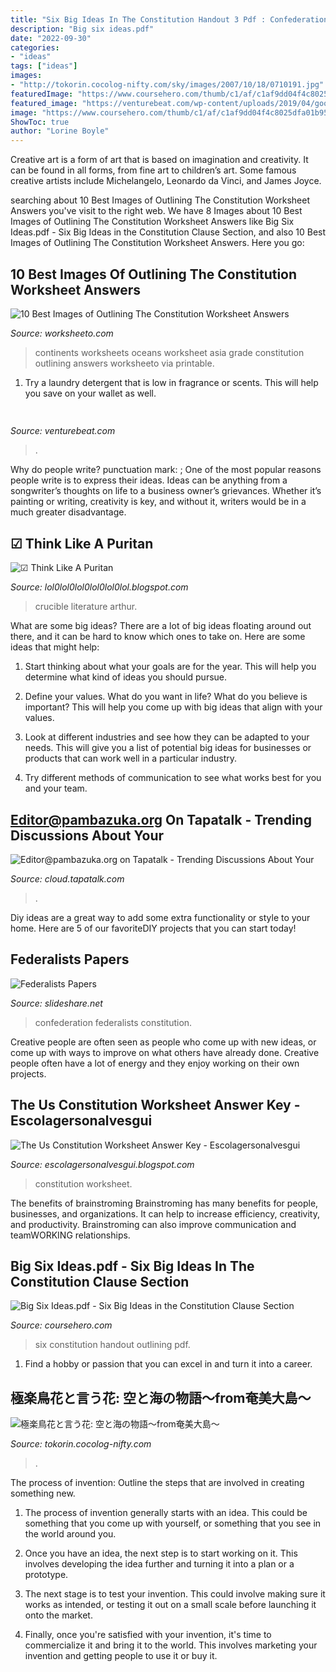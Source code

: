```yaml
---
title: "Six Big Ideas In The Constitution Handout 3 Pdf : Confederation Federalists Constitution"
description: "Big six ideas.pdf"
date: "2022-09-30"
categories:
- "ideas"
tags: ["ideas"]
images:
- "http://tokorin.cocolog-nifty.com/sky/images/2007/10/18/0710191.jpg"
featuredImage: "https://www.coursehero.com/thumb/c1/af/c1af9dd04f4c8025dfa01b95025ddfcc76ae73e3_180.jpg"
featured_image: "https://venturebeat.com/wp-content/uploads/2019/04/google-cloud-7-open-source-partners.png"
image: "https://www.coursehero.com/thumb/c1/af/c1af9dd04f4c8025dfa01b95025ddfcc76ae73e3_180.jpg"
ShowToc: true
author: "Lorine Boyle"
---
```



Creative art is a form of art that is based on imagination and creativity. It can be found in all forms, from fine art to children’s art. Some famous creative artists include Michelangelo, Leonardo da Vinci, and James Joyce.

	

		
searching about 10 Best Images of Outlining The Constitution Worksheet Answers you've visit to the right web. We have 8 Images about 10 Best Images of Outlining The Constitution Worksheet Answers like Big Six Ideas.pdf - Six Big Ideas in the Constitution Clause Section,  and also 10 Best Images of Outlining The Constitution Worksheet Answers. Here you go:
		
    
## 10 Best Images Of Outlining The Constitution Worksheet Answers

<img loading=lazy src="http://www.worksheeto.com/postpic/2011/10/7-continents-and-oceans-worksheets_211058.png" onerror="this.onerror=null;this.src='https://tse2.mm.bing.net/th?id=OIP.lVtj2U6ownRU-kpDZzGb0wHaJl&amp;pid=15.1';" alt="10 Best Images of Outlining The Constitution Worksheet Answers">

_Source: worksheeto.com_

>continents worksheets oceans worksheet asia grade constitution outlining answers worksheeto via printable. 

	

1. Try a laundry detergent that is low in fragrance or scents. This will help you save on your wallet as well.

    
## 

<img loading=lazy src="https://venturebeat.com/wp-content/uploads/2019/04/google-cloud-7-open-source-partners.png" onerror="this.onerror=null;this.src='https://tse3.mm.bing.net/th?id=OIP.8RaxGeyvmS2XPGU_fGgSIwHaDo&amp;pid=15.1';" alt="">

_Source: venturebeat.com_

>. 

	

Why do people write?
punctuation mark: ;
One of the most popular reasons people write is to express their ideas. Ideas can be anything from a songwriter’s thoughts on life to a business owner’s grievances. Whether it’s painting or writing, creativity is key, and without it, writers would be in a much greater disadvantage.

    
## ☑ Think Like A Puritan

<img loading=lazy src="https://i0.wp.com/www.teachersdiscovery.com/images/uploads/19_4B4973_Crucible.jpg" onerror="this.onerror=null;this.src='https://tse4.mm.bing.net/th?id=OIP.upEOma3zW2sES6lxgglKdAHaJh&amp;pid=15.1';" alt="☑ Think Like A Puritan">

_Source: lol0lol0lol0lol0lol0lol.blogspot.com_

>crucible literature arthur. 

	

What are some big ideas?
There are a lot of big ideas floating around out there, and it can be hard to know which ones to take on. Here are some ideas that might help:
1. Start thinking about what your goals are for the year. This will help you determine what kind of ideas you should pursue.

2. Define your values. What do you want in life? What do you believe is important? This will help you come up with big ideas that align with your values.

3. Look at different industries and see how they can be adapted to your needs. This will give you a list of potential big ideas for businesses or products that can work well in a particular industry.

4. Try different methods of communication to see what works best for you and your team.

    
## Editor@pambazuka.org On Tapatalk - Trending Discussions About Your

<img loading=lazy src="http://www.urban75.org/blog/images/comacchio-ferrera-italy-13.jpg" onerror="this.onerror=null;this.src='https://tse3.mm.bing.net/th?id=OIP.PvcC2Otl-Ejx_Z9qTJe_gwHaE6&amp;pid=15.1';" alt="Editor@pambazuka.org on Tapatalk - Trending Discussions About Your">

_Source: cloud.tapatalk.com_

>. 

	

Diy ideas are a great way to add some extra functionality or style to your home. Here are 5 of our favoriteDIY projects that you can start today!

    
## Federalists Papers

<img loading=lazy src="http://image.slidesharecdn.com/federalistspapers-151101175558-lva1-app6891/95/federalists-papers-9-638.jpg?cb=1446400602" onerror="this.onerror=null;this.src='https://tse2.mm.bing.net/th?id=OIP.1py1Dq6t3SyJGCo8IaUoQwHaJl&amp;pid=15.1';" alt="Federalists Papers">

_Source: slideshare.net_

>confederation federalists constitution. 

	

Creative people are often seen as people who come up with new ideas, or come up with ways to improve on what others have already done. Creative people often have a lot of energy and they enjoy working on their own projects.

    
## The Us Constitution Worksheet Answer Key - Escolagersonalvesgui

<img loading=lazy src="http://homeschooldressage.com/wp-content/uploads/constitution-worksheet-of-constitution-worksheet-7.jpg" onerror="this.onerror=null;this.src='https://tse4.mm.bing.net/th?id=OIP.ZwYUWHO5Ikf0JtyZ-ZSGfgHaFj&amp;pid=15.1';" alt="The Us Constitution Worksheet Answer Key - Escolagersonalvesgui">

_Source: escolagersonalvesgui.blogspot.com_

>constitution worksheet. 

	

The benefits of brainstroming
Brainstroming has many benefits for people, businesses, and organizations. It can help to increase efficiency, creativity, and productivity. Brainstroming can also improve communication and teamWORKING relationships.

    
## Big Six Ideas.pdf - Six Big Ideas In The Constitution Clause Section

<img loading=lazy src="https://www.coursehero.com/thumb/c1/af/c1af9dd04f4c8025dfa01b95025ddfcc76ae73e3_180.jpg" onerror="this.onerror=null;this.src='https://tse1.mm.bing.net/th?id=OIP.fdXT8sb0bQAOkoeAUp7qlQAAAA&amp;pid=15.1';" alt="Big Six Ideas.pdf - Six Big Ideas in the Constitution Clause Section">

_Source: coursehero.com_

>six constitution handout outlining pdf. 

	

1. Find a hobby or passion that you can excel in and turn it into a career.

    
## 極楽鳥花と言う花: 空と海の物語～from奄美大島～

<img loading=lazy src="http://tokorin.cocolog-nifty.com/sky/images/2007/10/18/0710191.jpg" onerror="this.onerror=null;this.src='https://tse4.mm.bing.net/th?id=OIP.2StdsRfHUUTCkswELgfltgAAAA&amp;pid=15.1';" alt="極楽鳥花と言う花: 空と海の物語～from奄美大島～">

_Source: tokorin.cocolog-nifty.com_

>. 

	

The process of invention: Outline the steps that are involved in creating something new.
1. The process of invention generally starts with an idea. This could be something that you come up with yourself, or something that you see in the world around you.
2. Once you have an idea, the next step is to start working on it. This involves developing the idea further and turning it into a plan or a prototype.

3. The next stage is to test your invention. This could involve making sure it works as intended, or testing it out on a small scale before launching it onto the market.

4. Finally, once you're satisfied with your invention, it's time to commercialize it and bring it to the world. This involves marketing your invention and getting people to use it or buy it.


